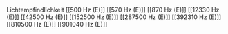 Lichtempfindlichkeit
[[500 Hz (E)]]
[[570 Hz (E)]]
[[870 Hz (E)]]
[[12330 Hz (E)]]
[[42500 Hz (E)]]
[[152500 Hz (E)]]
[[287500 Hz (E)]]
[[392310 Hz (E)]]
[[810500 Hz (E)]]
[[901040 Hz (E)]]